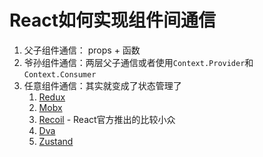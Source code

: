 # React如何实现组件间通信

1. 父子组件通信： props + 函数
2. 爷孙组件通信：两层父子通信或者使用`Context.Provider`和`Context.Consumer`
3. 任意组件通信：其实就变成了状态管理了
    1. [Redux](http://cn.redux.js.org/)
    2. [Mobx](https://cn.mobx.js.org/)
    3. [Recoil](https://recoiljs.org/zh-hans/) - React官方推出的比较小众
    4. [Dva](https://dvajs.com/guide/getting-started.html)
    5. [Zustand](https://github.com/pmndrs/zustand)

